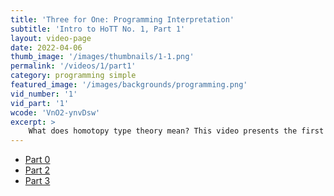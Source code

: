 ```yaml
---
title: 'Three for One: Programming Interpretation'
subtitle: 'Intro to HoTT No. 1, Part 1'
layout: video-page
date: 2022-04-06
thumb_image: '/images/thumbnails/1-1.png'
permalink: '/videos/1/part1'
category: programming simple
featured_image: '/images/backgrounds/programming.png'
vid_number: '1'
vid_part: '1'
wcode: 'VnO2-ynvDsw'
excerpt: > 
    What does homotopy type theory mean? This video presents the first answer: HoTT is a typed programming language. Under this interpretation, the unit type 1 is the type of zero-tuples, a standard feature in many typed programming languages.
---
```


- [Part 0](https://www.youtube.com/watch?v=Fn12iWcJDwE)
- [Part 2](https://www.youtube.com/watch?v=XUYPU9LjGKM)
- [Part 3](https://www.youtube.com/watch?v=2zcEP2Ny63s)




